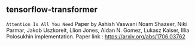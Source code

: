 ## tensorflow-transformer
`Attention Is All You Need` Paper by Ashish Vaswani  Noam Shazeer, Niki Parmar, Jakob Uszkoreit, Llion Jones, Aidan N. Gomez, Lukasz Kaiser, Illia Polosukhin implementation.
Paper link : https://arxiv.org/abs/1706.03762
